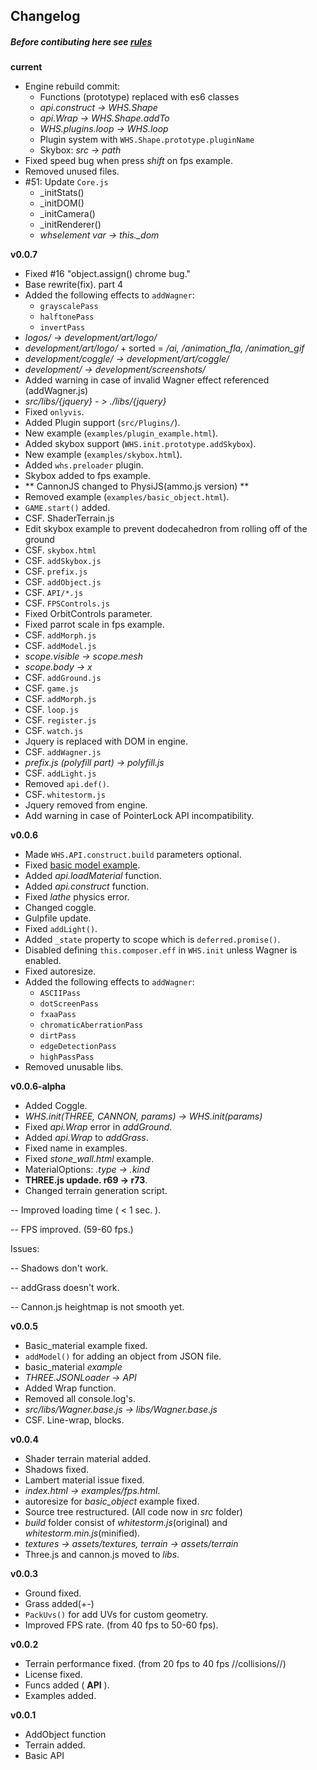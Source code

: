 ## Changelog

##### Before contibuting here see [rules](https://github.com/WhitestormJS/whitestorm.js/blob/master/CONTRIBUTING.md#-adding-changes-to-changelogmd)
**current**
- Engine rebuild commit:
   - Functions (prototype) replaced with es6 classes
   - *api.construct -> WHS.Shape*
   - *api.Wrap -> WHS.Shape.addTo*
   - *WHS.plugins.loop -> WHS.loop*
   - Plugin system with `WHS.Shape.prototype.pluginName`
   - Skybox: *src -> path*
- Fixed speed bug when press *shift* on fps example.
- Removed unused files.
- #51: Update `Core.js`
   - _initStats()
   - _initDOM()
   - _initCamera()
   - _initRenderer()
   - *whselement var -> this._dom*


**v0.0.7**
- Fixed #16 "object.assign() chrome bug."
- Base rewrite(fix). part 4
- Added the following effects to `addWagner`:
  - `grayscalePass`
  - `halftonePass`
  - `invertPass`
- *logos/ -> development/art/logo/*
- *development/art/logo/* + sorted = */ai, /animation_fla, /animation_gif*
- *development/coggle/ -> development/art/coggle/*
- *development/ -> development/screenshots/*
- Added warning in case of invalid Wagner effect referenced (addWagner.js)
- *src/libs/{jquery} - > ./libs/{jquery}*
- Fixed `onlyvis`.
- Added Plugin support (`src/Plugins/`).
- New example (`examples/plugin_example.html`).
- Added skybox support (`WHS.init.prototype.addSkybox`).
- New example (`examples/skybox.html`).
- Added `whs.preloader` plugin.
- Skybox added to fps example.
- ** CannonJS changed to PhysiJS(ammo.js version) **
- Removed example (`examples/basic_object.html`).
- `GAME.start()` added.
- CSF. ShaderTerrain.js
- Edit skybox example to prevent dodecahedron from rolling off of the ground
- CSF. `skybox.html`
- CSF. `addSkybox.js`
- CSF. `prefix.js`
- CSF. `addObject.js`
- CSF. `API/*.js`
- CSF. `FPSControls.js`
- Fixed OrbitControls parameter.
- Fixed parrot scale in fps example.
- CSF. `addMorph.js`
- CSF. `addModel.js`
- *scope.visible -> scope.mesh*
- *scope.body -> x*
- CSF. `addGround.js`
- CSF. `game.js`
- CSF. `addMorph.js`
- CSF. `loop.js`
- CSF. `register.js`
- CSF. `watch.js`
- Jquery is replaced with DOM in engine.
- CSF. `addWagner.js`
- *prefix.js (polyfill part) -> polyfill.js*
- CSF. `addLight.js`
- Removed `api.def()`.
- CSF. `whitestorm.js`
- Jquery removed from engine.
- Add warning in case of PointerLock API incompatibility.

**v0.0.6**
- Made `WHS.API.construct.build` parameters optional.
- Fixed [basic model example](http://192.241.128.187/current/examples/basic_model.html).
- Added *api.loadMaterial* function.
- Added *api.construct* function.
- Fixed *lathe* physics error.
- Changed coggle.
- Gulpfile update.
- Fixed `addLight()`.
- Added `_state` property to scope which is `deferred.promise()`.
- Disabled defining `this.composer.eff` in `WHS.init` unless Wagner is enabled.
- Fixed autoresize.
- Added the following effects to `addWagner`:
  - `ASCIIPass`
  - `dotScreenPass`
  - `fxaaPass`
  - `chromaticAberrationPass`
  - `dirtPass`
  - `edgeDetectionPass`
  - `highPassPass`
- Removed unusable libs.

**v0.0.6-alpha**
- Added Coggle.
- *WHS.init(THREE, CANNON, params) -> WHS.init(params)*
- Fixed *api.Wrap* error in *addGround*.
- Added *api.Wrap* to *addGrass*.
- Fixed name in examples.
- Fixed *stone_wall.html* example.
- MaterialOptions: *.type -> .kind*
- **THREE.js updade. r69 -> r73**.
- Changed terrain generation script.

-- Improved loading time ( < 1 sec. ).

-- FPS improved. (59-60 fps.)

Issues:

-- Shadows don't work.

-- addGrass doesn't work.

-- Cannon.js heightmap is not smooth yet.

**v0.0.5**
- Basic_material example fixed.
- `addModel()` for adding an object from JSON file.
- basic_material *example*
- *THREE.JSONLoader -> API*
- Added Wrap function.
- Removed all console.log's.
- *src/libs/Wagner.base.js -> libs/Wagner.base.js*
- CSF. Line-wrap, blocks.

**v0.0.4**
- Shader terrain material added.
- Shadows fixed.
- Lambert material issue fixed.
- *index.html -> examples/fps.html*.
- autoresize for *basic_object* example fixed.
- Source tree restructured. (All code now in *src* folder)
- *build* folder consist of *whitestorm.js*(original) and *whitestorm.min.js*(minified).
- *textures -> assets/textures, terrain -> assets/terrain*
- Three.js and cannon.js moved to *libs*.

**v0.0.3**
- Ground fixed.
- Grass added(+-)
- `PackUvs()` for add UVs for custom geometry.
- Improved FPS rate. (from 40 fps to 50-60 fps).

**v0.0.2**
- Terrain performance fixed. (from 20 fps to 40 fps //collisions//)
- License fixed.
- Funcs added ( **API** ).
- Examples added.

**v0.0.1**
- AddObject function
- Terrain added.
- Basic API
